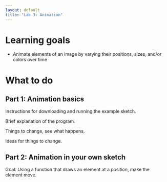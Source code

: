```yaml
---
layout: default
title: "Lab 3: Animation"
---
```


# Learning goals

* Animate elements of an image by varying their positions, sizes, and/or colors over time

# What to do

## Part 1: Animation basics

Instructions for downloading and running the example sketch.

Brief explanation of the program.

Things to change, see what happens.

Ideas for things to change.

## Part 2: Animation in your own sketch

Goal: Using a function that draws an element at a position, make the element move.
